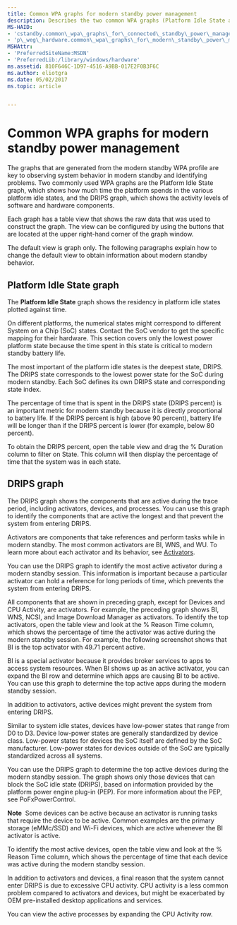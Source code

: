 ```yaml
---
title: Common WPA graphs for modern standby power management
description: Describes the two common WPA graphs (Platform Idle State and DRIPS) for modern standby power management.
MS-HAID:
- 'cstandby.common\_wpa\_graphs\_for\_connected\_standby\_power\_management'
- 'p\_weg\_hardware.common\_wpa\_graphs\_for\_modern\_standby\_power\_management'
MSHAttr:
- 'PreferredSiteName:MSDN'
- 'PreferredLib:/library/windows/hardware'
ms.assetid: 810F646C-1D97-4516-A9BB-017E2F0B3F6C
ms.author: eliotgra
ms.date: 05/02/2017
ms.topic: article


---
```


# Common WPA graphs for modern standby power management


The graphs that are generated from the modern standby WPA profile are key to observing system behavior in modern standby and identifying problems. Two commonly used WPA graphs are the Platform Idle State graph, which shows how much time the platform spends in the various platform idle states, and the DRIPS graph, which shows the activity levels of software and hardware components.

Each graph has a table view that shows the raw data that was used to construct the graph. The view can be configured by using the buttons that are located at the upper right-hand corner of the graph window.

The default view is graph only. The following paragraphs explain how to change the default view to obtain information about modern standby behavior.

## Platform Idle State graph


The **Platform Idle State** graph shows the residency in platform idle states plotted against time.

On different platforms, the numerical states might correspond to different System on a Chip (SoC) states. Contact the SoC vendor to get the specific mapping for their hardware. This section covers only the lowest power platform state because the time spent in this state is critical to modern standby battery life.

The most important of the platform idle states is the deepest state, DRIPS. The DRIPS state corresponds to the lowest power state for the SoC during modern standby. Each SoC defines its own DRIPS state and corresponding state index.

The percentage of time that is spent in the DRIPS state (DRIPS percent) is an important metric for modern standby because it is directly proportional to battery life. If the DRIPS percent is high (above 90 percent), battery life will be longer than if the DRIPS percent is lower (for example, below 80 percent).

To obtain the DRIPS percent, open the table view and drag the % Duration column to filter on State. This column will then display the percentage of time that the system was in each state.

## DRIPS graph


The DRIPS graph shows the components that are active during the trace period, including activators, devices, and processes. You can use this graph to identify the components that are active the longest and that prevent the system from entering DRIPS.

Activators are components that take references and perform tasks while in modern standby. The most common activators are BI, WNS, and WU. To learn more about each activator and its behavior, see [Activators](activators.md).

You can use the DRIPS graph to identify the most active activator during a modern standby session. This information is important because a particular activator can hold a reference for long periods of time, which prevents the system from entering DRIPS.

All components that are shown in preceding graph, except for Devices and CPU Activity, are activators. For example, the preceding graph shows BI, WNS, NCSI, and Image Download Manager as activators. To identify the top activators, open the table view and look at the % Reason Time column, which shows the percentage of time the activator was active during the modern standby session. For example, the following screenshot shows that BI is the top activator with 49.71 percent active.

BI is a special activator because it provides broker services to apps to access system resources. When BI shows up as an active activator, you can expand the BI row and determine which apps are causing BI to be active. You can use this graph to determine the top active apps during the modern standby session.

In addition to activators, active devices might prevent the system from entering DRIPS.

Similar to system idle states, devices have low-power states that range from D0 to D3. Device low-power states are generally standardized by device class. Low-power states for devices the SoC itself are defined by the SoC manufacturer. Low-power states for devices outside of the SoC are typically standardized across all systems.

You can use the DRIPS graph to determine the top active devices during the modern standby session. The graph shows only those devices that can block the SoC idle state (DRIPS), based on information provided by the platform power engine plug-in (PEP). For more information about the PEP, see PoFxPowerControl.

**Note**  Some devices can be active because an activator is running tasks that require the device to be active. Common examples are the primary storage (eMMc/SSD) and Wi-Fi devices, which are active whenever the BI activator is active.

 

To identify the most active devices, open the table view and look at the % Reason Time column, which shows the percentage of time that each device was active during the modern standby session.

In addition to activators and devices, a final reason that the system cannot enter DRIPS is due to excessive CPU activity. CPU activity is a less common problem compared to activators and devices, but might be exacerbated by OEM pre-installed desktop applications and services.

You can view the active processes by expanding the CPU Activity row.

 

 






